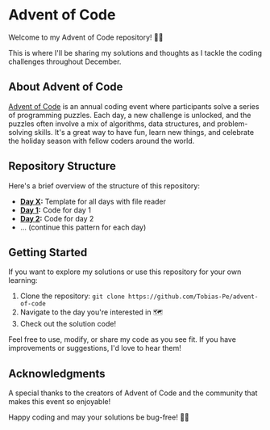 # Advent of Code

Welcome to my Advent of Code repository! 🎄✨ 

This is where I'll be sharing my solutions and thoughts as I tackle the coding challenges throughout December.

## About Advent of Code

[Advent of Code](https://adventofcode.com/) is an annual coding event where participants solve a series of programming puzzles. Each day, a new challenge is unlocked, and the puzzles often involve a mix of algorithms, data structures, and problem-solving skills. It's a great way to have fun, learn new things, and celebrate the holiday season with fellow coders around the world.

## Repository Structure

Here's a brief overview of the structure of this repository:

- **[Day X](dayX/):** Template for all days with file reader
- **[Day 1](day1/):** Code for day 1
- **[Day 2](day2/):** Code for day 2
- ... (continue this pattern for each day)

## Getting Started

If you want to explore my solutions or use this repository for your own learning:

1. Clone the repository: `git clone https://github.com/Tobias-Pe/advent-of-code`
2. Navigate to the day you're interested in 🗺️
3. Check out the solution code!

Feel free to use, modify, or share my code as you see fit. If you have improvements or suggestions, I'd love to hear them!

## Acknowledgments

A special thanks to the creators of Advent of Code and the community that makes this event so enjoyable!

Happy coding and may your solutions be bug-free! 🚀🎁
